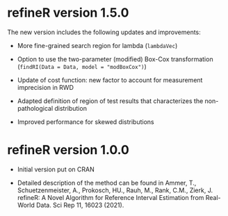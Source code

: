 # refineR version 1.5.0 

The new version includes the following updates and improvements: 

* More fine-grained search region for lambda (`lambdaVec`)

* Option to use the two-parameter (modified) Box-Cox transformation
  (`findRI(Data = Data, model = "modBoxCox")`)
  
* Update of cost function: new factor to account for measurement imprecision
  in RWD
   
* Adapted definition of region of test results that characterizes the
  non-pathological distribution 
  
* Improved performance for skewed distributions 



# refineR version 1.0.0 

* Initial version put on CRAN 

* Detailed description of the method can be found in Ammer, T.,
  Schuetzenmeister, A., Prokosch, HU., Rauh, M., Rank, C.M., Zierk, J. refineR:
  A Novel Algorithm  for Reference Interval Estimation from Real-World Data. Sci
  Rep 11, 16023 (2021).